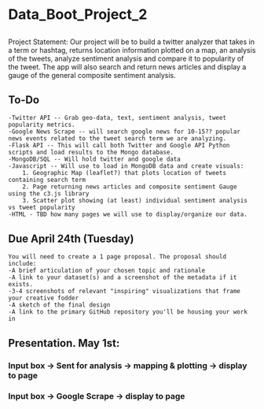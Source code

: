 # Data_Boot_Project_2


## 

Project Statement: Our project will be to build a twitter analyzer that takes in a term or hashtag, returns location information plotted on a map, an analysis of the tweets,
analyze sentiment analysis and compare it to popularity of the tweet. The app will also search and return news articles and display a gauge of the general
composite sentiment analysis.

## To-Do

	-Twitter API -- Grab geo-data, text, sentiment analysis, tweet popularity metrics. 
	-Google News Scrape -- will search google news for 10-15?? popular news events related to the tweet search term we are analyzing.
	-Flask API -- This will call both Twitter and Google API Python scripts and load results to the Mongo database.
	-MongoDB/SQL -- Will hold twitter and google data
	-Javascript -- Will use to load in MongoDB data and create visuals:
		1. Geographic Map (leaflet?) that plots location of tweets containing search term
		2. Page returning news articles and composite sentiment Gauge using the c3.js library
		3. Scatter plot showing (at least) individual sentiment analysis vs tweet popularity
	-HTML - TBD how many pages we will use to display/organize our data.


## Due April 24th (Tuesday)

	You will need to create a 1 page proposal. The proposal should include:
	-A brief articulation of your chosen topic and rationale
	-A link to your dataset(s) and a screenshot of the metadata if it exists.
	-3-4 screenshots of relevant "inspiring" visualizations that frame your creative fodder
	-A sketch of the final design
	-A link to the primary GitHub repository you'll be housing your work in

## Presentation. May 1st:





### Input box -> Sent for analysis -> mapping & plotting -> display to page
### Input box -> Google Scrape -> display to page
